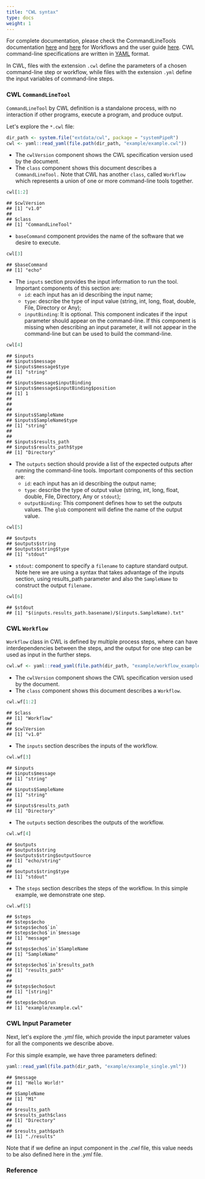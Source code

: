 ```yaml
---
title: "CWL syntax" 
type: docs
weight: 1
---
```


<script type="text/javascript">
document.addEventListener("DOMContentLoaded", function() {
  document.querySelector("h1").className = "title";
});
</script>
<script type="text/javascript">
document.addEventListener("DOMContentLoaded", function() {
  var links = document.links;  
  for (var i = 0, linksLength = links.length; i < linksLength; i++)
    if (links[i].hostname != window.location.hostname)
      links[i].target = '_blank';
});
</script>



For complete documentation, please check the CommandLineTools documentation [here](https://www.commonwl.org/v1.2/CommandLineTool.html) 
and [here](https://www.commonwl.org/v1.2/Workflow.html) for Workflows and the user guide [here](https://www.commonwl.org/user_guide/). 
CWL command-line specifications are written in [YAML](http://yaml.org/) format.

In CWL, files with the extension `.cwl` define the parameters of a chosen 
command-line step or workflow, while files with the extension `.yml` define 
the input variables of command-line steps. 

### CWL `CommandLineTool`

`CommandLineTool` by CWL definition is a standalone process, with no interaction 
if other programs, execute a program, and produce output. 

Let's explore the `*.cwl` file: 


```r
dir_path <- system.file("extdata/cwl", package = "systemPipeR")
cwl <- yaml::read_yaml(file.path(dir_path, "example/example.cwl"))
```

- The `cwlVersion` component shows the CWL specification version used by the document. 
- The `class` component shows this document describes a `CommandLineTool.`
Note that CWL has another `class`, called `Workflow` which represents a union of one 
or more command-line tools together. 


```r
cwl[1:2]
```

```
## $cwlVersion
## [1] "v1.0"
## 
## $class
## [1] "CommandLineTool"
```

- `baseCommand` component provides the name of the software that we desire to execute.


```r
cwl[3]
```

```
## $baseCommand
## [1] "echo"
```

- The `inputs` section provides the input information to run the tool. Important 
components of this section are: 
    - `id`: each input has an id describing the input name;
    - `type`: describe the type of input value (string, int, long, float, double, 
    File, Directory or Any);
    - `inputBinding`: It is optional. This component indicates if the input 
    parameter should appear on the command-line. If this component is missing 
    when describing an input parameter, it will not appear in the command-line 
    but can be used to build the command-line.


```r
cwl[4]
```

```
## $inputs
## $inputs$message
## $inputs$message$type
## [1] "string"
## 
## $inputs$message$inputBinding
## $inputs$message$inputBinding$position
## [1] 1
## 
## 
## 
## $inputs$SampleName
## $inputs$SampleName$type
## [1] "string"
## 
## 
## $inputs$results_path
## $inputs$results_path$type
## [1] "Directory"
```

- The `outputs` section should provide a list of the expected outputs after running the command-line tools. Important 
components of this section are: 
    - `id`: each input has an id describing the output name;
    - `type`: describe the type of output value (string, int, long, float, double, 
    File, Directory, Any or `stdout`);
    - `outputBinding`: This component defines how to set the outputs values. The `glob` component will define the name of the output value. 


```r
cwl[5]
```

```
## $outputs
## $outputs$string
## $outputs$string$type
## [1] "stdout"
```

- `stdout`: component to specify a `filename` to capture standard output.
Note here we are using a syntax that takes advantage of the inputs section, 
using results_path parameter and also the `SampleName` to construct the output `filename.` 


```r
cwl[6]
```

```
## $stdout
## [1] "$(inputs.results_path.basename)/$(inputs.SampleName).txt"
```

### CWL `Workflow`

`Workflow` class in CWL is defined by multiple process steps, where can have 
interdependencies between the steps, and the output for one step can be used as 
input in the further steps.


```r
cwl.wf <- yaml::read_yaml(file.path(dir_path, "example/workflow_example.cwl"))
```

- The `cwlVersion` component shows the CWL specification version used by the document. 
- The `class` component shows this document describes a `Workflow`.


```r
cwl.wf[1:2]
```

```
## $class
## [1] "Workflow"
## 
## $cwlVersion
## [1] "v1.0"
```

- The `inputs` section describes the inputs of the workflow.


```r
cwl.wf[3]
```

```
## $inputs
## $inputs$message
## [1] "string"
## 
## $inputs$SampleName
## [1] "string"
## 
## $inputs$results_path
## [1] "Directory"
```

- The `outputs` section describes the outputs of the workflow.


```r
cwl.wf[4]
```

```
## $outputs
## $outputs$string
## $outputs$string$outputSource
## [1] "echo/string"
## 
## $outputs$string$type
## [1] "stdout"
```

- The `steps` section describes the steps of the workflow. In this simple example, 
we demonstrate one step.


```r
cwl.wf[5]
```

```
## $steps
## $steps$echo
## $steps$echo$`in`
## $steps$echo$`in`$message
## [1] "message"
## 
## $steps$echo$`in`$SampleName
## [1] "SampleName"
## 
## $steps$echo$`in`$results_path
## [1] "results_path"
## 
## 
## $steps$echo$out
## [1] "[string]"
## 
## $steps$echo$run
## [1] "example/example.cwl"
```

### CWL Input Parameter 

Next, let's explore the *.yml* file, which provide the input parameter values for all
the components we describe above. 

For this simple example, we have three parameters defined:


```r
yaml::read_yaml(file.path(dir_path, "example/example_single.yml"))
```

```
## $message
## [1] "Hello World!"
## 
## $SampleName
## [1] "M1"
## 
## $results_path
## $results_path$class
## [1] "Directory"
## 
## $results_path$path
## [1] "./results"
```

Note that if we define an input component in the *.cwl* file, this value needs 
to be also defined here in the *.yml* file. 

### Reference
